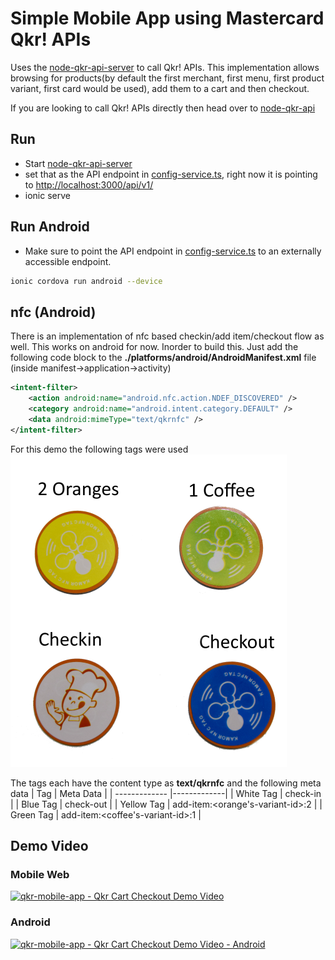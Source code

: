 # Simple Mobile App using Mastercard Qkr! APIs #
Uses the [node-qkr-api-server](https://github.com/perusworld/node-qkr-api-server) to call Qkr! APIs. This implementation allows browsing for products(by default the first merchant, first menu, first product variant, first card would be used), add them to a cart and then checkout.

If you are looking to call Qkr! APIs directly then head over to [node-qkr-api](https://github.com/perusworld/node-qkr-api)
 
## Run ##
 * Start [node-qkr-api-server](https://github.com/perusworld/node-qkr-api-server)
 * set that as the API endpoint in [config-service.ts](./src/providers/config-service/config-service.ts), right now it is pointing to [http://localhost:3000/api/v1/](http://localhost:3000/api/v1/)
 * ionic serve

## Run Android ##
 * Make sure to point the API endpoint in [config-service.ts](./src/providers/config-service/config-service.ts) to an externally accessible endpoint.
```bash
ionic cordova run android --device
```

## nfc (Android) ##
There is an implementation of nfc based checkin/add item/checkout flow as well. This works on android for now. Inorder to build this. Just add the following code block to the **./platforms/android/AndroidManifest.xml** file (inside manifest->application->activity)
```xml
<intent-filter>
    <action android:name="android.nfc.action.NDEF_DISCOVERED" />
    <category android:name="android.intent.category.DEFAULT" />
    <data android:mimeType="text/qkrnfc" />
</intent-filter>
```
For this demo the following tags were used 
[![qkr-mobile-app - nfc demo tags](./src/assets/img/tags.png)](./src/assets/img/tags.png)

The tags each have the content type as **text/qkrnfc** and the following meta data
| Tag | Meta Data |
| ------------- |-------------|
| White Tag | check-in |
| Blue Tag | check-out |
| Yellow Tag | add-item:<orange's-variant-id>:2 |
| Green Tag | add-item:<coffee's-variant-id>:1 |

## Demo Video ##
### Mobile Web ###
[![qkr-mobile-app - Qkr Cart Checkout Demo Video](https://img.youtube.com/vi/_RvluBW2K8s/3.jpg)](https://youtu.be/_RvluBW2K8s)
### Android ###
[![qkr-mobile-app - Qkr Cart Checkout Demo Video - Android](https://img.youtube.com/vi/8gjkrQB-j3M/2.jpg)](https://youtu.be/8gjkrQB-j3M)